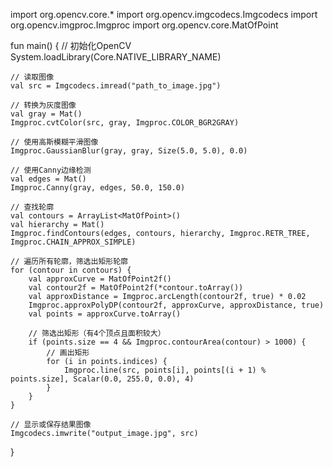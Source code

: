 import org.opencv.core.*
import org.opencv.imgcodecs.Imgcodecs
import org.opencv.imgproc.Imgproc
import org.opencv.core.MatOfPoint

fun main() {
    // 初始化OpenCV
    System.loadLibrary(Core.NATIVE_LIBRARY_NAME)

    // 读取图像
    val src = Imgcodecs.imread("path_to_image.jpg")

    // 转换为灰度图像
    val gray = Mat()
    Imgproc.cvtColor(src, gray, Imgproc.COLOR_BGR2GRAY)

    // 使用高斯模糊平滑图像
    Imgproc.GaussianBlur(gray, gray, Size(5.0, 5.0), 0.0)

    // 使用Canny边缘检测
    val edges = Mat()
    Imgproc.Canny(gray, edges, 50.0, 150.0)

    // 查找轮廓
    val contours = ArrayList<MatOfPoint>()
    val hierarchy = Mat()
    Imgproc.findContours(edges, contours, hierarchy, Imgproc.RETR_TREE, Imgproc.CHAIN_APPROX_SIMPLE)

    // 遍历所有轮廓，筛选出矩形轮廓
    for (contour in contours) {
        val approxCurve = MatOfPoint2f()
        val contour2f = MatOfPoint2f(*contour.toArray())
        val approxDistance = Imgproc.arcLength(contour2f, true) * 0.02
        Imgproc.approxPolyDP(contour2f, approxCurve, approxDistance, true)
        val points = approxCurve.toArray()

        // 筛选出矩形（有4个顶点且面积较大）
        if (points.size == 4 && Imgproc.contourArea(contour) > 1000) {
            // 画出矩形
            for (i in points.indices) {
                Imgproc.line(src, points[i], points[(i + 1) % points.size], Scalar(0.0, 255.0, 0.0), 4)
            }
        }
    }

    // 显示或保存结果图像
    Imgcodecs.imwrite("output_image.jpg", src)
}

